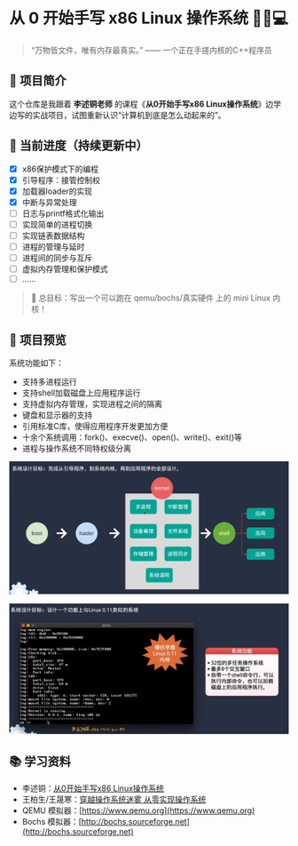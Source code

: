 # 从 0 开始手写 x86 Linux 操作系统 👨‍💻💻

> “万物皆文件，唯有内存最真实。” —— 一个正在手搓内核的C++程序员

## 🧠 项目简介

这个仓库是我跟着 **李述铜老师** 的课程《**从0开始手写x86 Linux操作系统**》边学边写的实战项目，试图重新认识“计算机到底是怎么动起来的”。

## 🚀 当前进度（持续更新中）

- [x] x86保护模式下的编程  
- [x] 引导程序：接管控制权
- [x] 加载器loader的实现
- [x] 中断与异常处理
- [ ] 日志与printf格式化输出
- [ ] 实现简单的进程切换
- [ ] 实现链表数据结构
- [ ] 进程的管理与延时
- [ ] 进程间的同步与互斥
- [ ] 虚拟内存管理和保护模式
- [ ] ......

> 📌 总目标：写出一个可以跑在 qemu/bochs/真实硬件 上的 mini Linux 内核！

## 📸 项目预览

系统功能如下：
* 支持多进程运行
* 支持shell加载磁盘上应用程序运行
* 支持虚拟内存管理，实现进程之间的隔离
* 键盘和显示器的支持
* 引用标准C库，使得应用程序开发更加方便
* 十余个系统调用：fork()、execve()、open()、write()、exit()等
* 进程与操作系统不同特权级分离


![系统结构](imgs/01.png)

![运行效果](imgs/02.png)

## 📚 学习资料

- 李述铜：[从0开始手写x86 Linux操作系统](https://www.yuque.com/lishutong-docs/x86os)
- 王柏生/王晟寒：[穿越操作系统迷雾 从零实现操作系统](https://book.douban.com/subject/36560814/)
- QEMU 模拟器：[https://www.qemu.org](https://www.qemu.org)
- Bochs 模拟器：[http://bochs.sourceforge.net](http://bochs.sourceforge.net)
